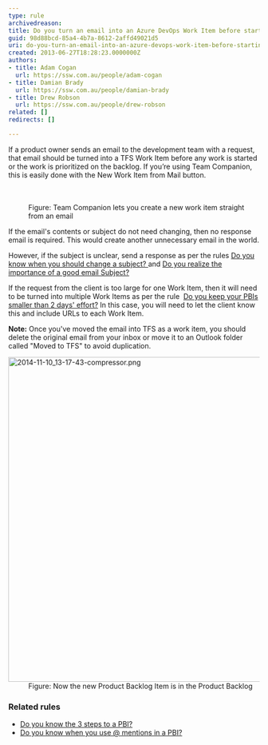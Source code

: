 ```yaml
---
type: rule
archivedreason: 
title: Do you turn an email into an Azure DevOps Work Item before starting work?
guid: 98d88bcd-85a4-4b7a-8612-2affd49021d5
uri: do-you-turn-an-email-into-an-azure-devops-work-item-before-starting-work
created: 2013-06-27T18:28:23.0000000Z
authors:
- title: Adam Cogan
  url: https://ssw.com.au/people/adam-cogan
- title: Damian Brady
  url: https://ssw.com.au/people/damian-brady
- title: Drew Robson
  url: https://ssw.com.au/people/drew-robson
related: []
redirects: []

---
```



​​If a product owner sends an email to the development team with a request, that email should be turned into a TFS Work Item before any work is started or the work is prioritized on the backlog.  If you’re using Team Companion, this is easily done with the New Work Item from Mail button.<br>
<br><excerpt class='endintro'></excerpt><br>
<dl class="image"><dt> 
      <img src="/PublishingImages/email-to-tfs-1.jpg" alt="" /> 
   </dt><dd>Figure&#58; Team Companion lets you create a new work item straight from an email</dd></dl><p>If the email's contents or subject do not need changing, then no response email is required. This would create another unnecessary email in the world.<br></p><p>However, if the subject is unclear, send a response as per the rules&#160;<a href="/_layouts/15/FIXUPREDIRECT.ASPX?WebId=3dfc0e07-e23a-4cbb-aac2-e778b71166a2&amp;TermSetId=07da3ddf-0924-4cd2-a6d4-a4809ae20160&amp;TermId=5df965e4-26d3-410d-88a9-880dde8f4353">Do you know when you should change a subject? </a> and&#160;<a href="/_layouts/15/FIXUPREDIRECT.ASPX?WebId=3dfc0e07-e23a-4cbb-aac2-e778b71166a2&amp;TermSetId=07da3ddf-0924-4cd2-a6d4-a4809ae20160&amp;TermId=f4073e2a-b089-4a7f-8ee6-a7b1a48509e8">Do you realize the importance of a good email Subject?</a><br></p><p>If the request from the client is too large for one Work Item, then it will need to be turned into multiple Work Items as per the rule &#160;<a href="/_layouts/15/FIXUPREDIRECT.ASPX?WebId=3dfc0e07-e23a-4cbb-aac2-e778b71166a2&amp;TermSetId=07da3ddf-0924-4cd2-a6d4-a4809ae20160&amp;TermId=c0d01e55-619e-4f99-a480-6c9f0bfe9855">Do you keep your PBIs smaller than 2 days' effort?</a>&#160;In this case, you will need to let the client know this and include URLs to each Work Item.</p><p> 
   <strong>Note&#58;</strong> Once you've moved the email into TFS as a work item, you should delete the original email from your inbox or move it to an&#160;Outlook folder called &quot;Moved to TFS&quot; to avoid duplication. 
   <span style="line-height&#58;20px;"> </span></p><dl class="image"><dt> 
      <img src="/PublishingImages/2014-11-10_13-17-43-compressor.png" alt="2014-11-10_13-17-43-compressor.png" style="width&#58;650px;" /> 
   </dt><dd>Figure&#58; Now the new Product Backlog Item is in the Product Backlog​​<br></dd></dl><h3>​Related rules</h3><ul><li><a href="/_layouts/15/FIXUPREDIRECT.ASPX?WebId=3dfc0e07-e23a-4cbb-aac2-e778b71166a2&amp;TermSetId=07da3ddf-0924-4cd2-a6d4-a4809ae20160&amp;TermId=2c4dfc14-8084-4277-ae5e-7f5f692e4065">Do you know the 3 steps to a PBI?</a></li><li><a href="/_layouts/15/FIXUPREDIRECT.ASPX?WebId=3dfc0e07-e23a-4cbb-aac2-e778b71166a2&amp;TermSetId=07da3ddf-0924-4cd2-a6d4-a4809ae20160&amp;TermId=efd6c91e-7cc5-4473-a299-9104c8fd6e0d">Do you know when you use @ mentions in a PBI?</a><br></li></ul>


